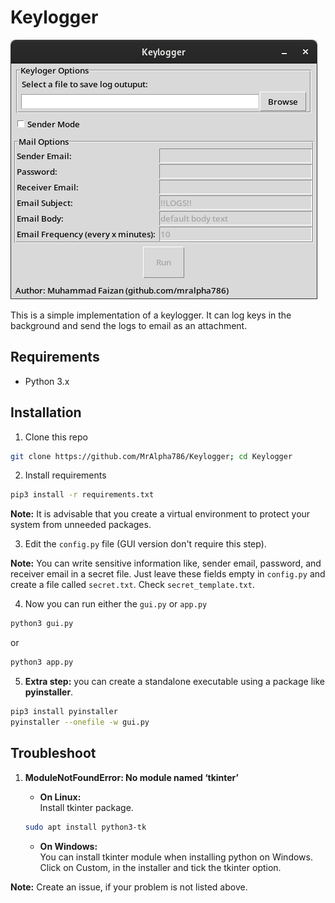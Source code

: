 # Keylogger


![Screenshot](images/s1.png)

This is a simple implementation of a keylogger. It can log keys in the background and send the logs to email as an attachment.


## Requirements
* Python 3.x


## Installation
1. Clone this repo
```bash
git clone https://github.com/MrAlpha786/Keylogger; cd Keylogger
```


2. Install requirements
```bash
pip3 install -r requirements.txt
```
**Note:** It is advisable that you create a virtual environment to protect your system from unneeded packages.


3. Edit the ``config.py`` file (GUI version don't require this step).


**Note:** You can write sensitive information like, sender email, password, and receiver email in a secret file. Just leave these fields empty in ``config.py`` and create a file called ``secret.txt``. Check ``secret_template.txt``.


4. Now you can run either the ``gui.py`` or ``app.py``
```bash
python3 gui.py
```
or
```bash
python3 app.py
```


5. **Extra step:** you can create a standalone executable using a package like **pyinstaller**.
```bash
pip3 install pyinstaller
pyinstaller --onefile -w gui.py
```

## Troubleshoot
1. **ModuleNotFoundError: No module named ‘tkinter’**
    * **On Linux:**\
    Install tkinter package.
    ```bash
    sudo apt install python3-tk 
    ```

    * **On Windows:**\
        You can install tkinter module when installing python on Windows. Click on Custom, in the installer and tick the tkinter option.

**Note:** Create an issue, if your problem is not listed above.
